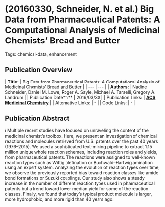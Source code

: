 # (20160330, Schneider, N. et al.) Big Data from Pharmaceutical Patents: A Computational Analysis of Medicinal Chemists’ Bread and Butter

Tags: chemical-data, enhancement

## Publication Overview

| **Title:**  | Big Data from Pharmaceutical Patents: A Computational Analysis of Medicinal
Chemists’ Bread and Butter |
| --- | --- |
| **Authors:**  | Nadine Schneider, Daniel M. Lowe, Roger A. Sayle, Michael A. Tarselli,
Gregory A. Landrum |
| Publication Date**:**  | 2016/03/30 |
| Publication Links: | [**ACS Medicinal Chemistry**](https://pubs.acs.org/doi/10.1021/acs.jmedchem.6b00153) |
| Alternative Links: | - |
| Code Links: | - |

## Publication Abstract

<aside>
ℹ️ Multiple recent studies have focused on unraveling the content of the medicinal chemist’s toolbox. Here, we present an investigation of chemical reactions and molecules retrieved from U.S. patents over the past 40 years (1976–2015). We used a sophisticated text-mining pipeline to extract 1.15 million unique whole reaction schemes, including reaction roles and yields, from pharmaceutical patents. The reactions were assigned to well-known reaction types such as Wittig olefination or Buchwald–Hartwig amination using an expert system. Analyzing the evolution of reaction types over time, we observe the previously reported bias toward reaction classes like amide bond formations or Suzuki couplings. Our study also shows a steady increase in the number of different reaction types used in pharmaceutical patents but a trend toward lower median yield for some of the reaction classes. Finally, we found that today’s typical product molecule is larger, more hydrophobic, and more rigid than 40 years ago.

</aside>